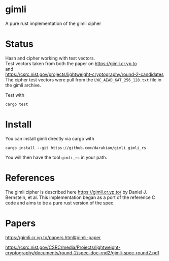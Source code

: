 # gimli
A pure rust implementation of the gimli cipher

# Status
Hash and cipher working with test vectors.  
Test vectors taken from both the paper on https://gimli.cr.yp.to  
and  
https://csrc.nist.gov/projects/lightweight-cryptography/round-2-candidates
The cipher test vectors were pull from the `LWC_AEAD_KAT_256_128.txt` file in the gimli archive.  

Test with   
```
cargo test
```

# Install
You can install gimli directly via cargo with
```
cargo install --git https://github.com/darakian/gimli gimli_rs
```
You will then have the tool `gimli_rs` in your path.

# References
The gimli cipher is described here https://gimli.cr.yp.to/ by Daniel J. Bernstein, et al.
This implementation began as a port of the reference C code and aims to be a pure rust version of the spec.

# Papers
https://gimli.cr.yp.to/papers.html#gimli-paper  

https://csrc.nist.gov/CSRC/media/Projects/lightweight-cryptography/documents/round-2/spec-doc-rnd2/gimli-spec-round2.pdf
